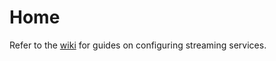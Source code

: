 # Home
Refer to the [wiki](https://github.com/vyazham/streaming/wiki) for guides on configuring streaming services.

